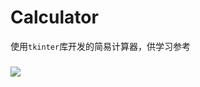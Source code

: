 # Calculator

使用`tkinter`库开发的简易计算器，供学习参考

### ![](https://hyacinth-blog.oss-cn-guangzhou.aliyuncs.com/img/python_dRPPIGpBXy.png)